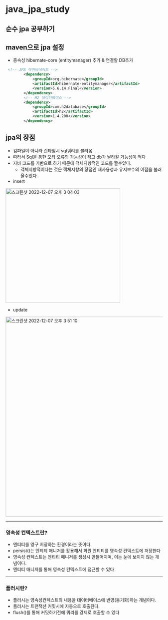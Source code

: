# java_jpa_study
순수 jpa 공부하기
---
## maven으로 jpa 설정
- 종속성 hibernate-core (entitymanager) 추가 & 연결할 DB추가
```xml
 <!-- JPA 하이버네이트 -->
        <dependency>
            <groupId>org.hibernate</groupId>
            <artifactId>hibernate-entitymanager</artifactId>
            <version>5.6.14.Final</version>
        </dependency>
        <!-- H2 데이터베이스 -->
        <dependency>
            <groupId>com.h2database</groupId>
            <artifactId>h2</artifactId>
            <version>1.4.200</version>
        </dependency>
```
## jpa의 장점
-  컴파일이 아니라 런타임시 sql쿼리를 불러옴
- 따라서 Sql을 통한 오타 오류의 가능성이 적고 db가 날라갈 가능성이 적다
- 자바 코드를 기반으로 하기 때문에 객체지향적인 코드를 짤수있다.
  - 객체지향적이다는 것은 객체지향의 장점인 재사용성과 유지보수의 이점을 불러올수있다.
- insert

<img width="367" alt="스크린샷 2022-12-07 오후 3 04 03" src="https://user-images.githubusercontent.com/57839278/206102554-d1d57322-9f0b-4e52-86df-ba99d266833a.png">

- update
<img width="641" alt="스크린샷 2022-12-07 오후 3 51 10" src="https://user-images.githubusercontent.com/57839278/206109116-c99e2ff6-3036-4f92-ac99-19d486e03413.png">

---
### 영속성 컨텍스트란?
- 엔티티를 영구 저장하는 환경이라는 뜻이다.
- persist()는 엔티티 매니저를 활용해서 회원 엔티티를 영속성 컨텍스트에 저장한다
- 영속성 컨텍스트는 엔티티 매니저를 생성시 만들어지며, 이는 눈에 보이지 않는 개념이다.
- 엔티티 매니저를 통해 영속성 컨텍스트에 접근할 수 있다
---
### 플러시란?
- 플러시는 영속성컨텍스트의 내용을 데이터베이스에 반영(동기화)하는 개념이다.
- 플러시는 트랜잭션 커밋시에 자동으로 호출된다.
- flush()를 통해 커밋하기전에 쿼리를 강제로 호출할 수 있다

